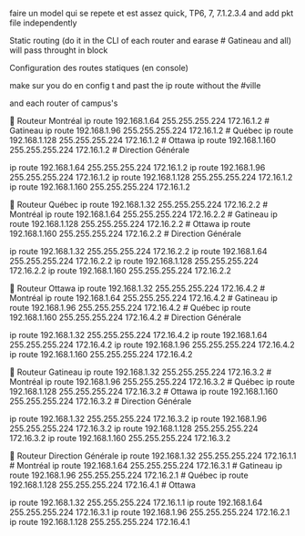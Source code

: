 faire un model qui se repete et est assez quick, TP6, 7, 7.1.2.3.4
and add pkt file independently


Static routing (do it in the CLI of each router and earase # Gatineau and all) will pass throught in block

Configuration des routes statiques (en console)

make sur you do 
en
config t
and past the ip route without the #ville

and each router of campus's

🔁 Routeur Montréal
ip route 192.168.1.64 255.255.255.224 172.16.1.2 # Gatineau
ip route 192.168.1.96 255.255.255.224 172.16.1.2 # Québec
ip route 192.168.1.128 255.255.255.224 172.16.1.2 # Ottawa
ip route 192.168.1.160 255.255.255.224 172.16.1.2 # Direction Générale

ip route 192.168.1.64 255.255.255.224 172.16.1.2
ip route 192.168.1.96 255.255.255.224 172.16.1.2
ip route 192.168.1.128 255.255.255.224 172.16.1.2
ip route 192.168.1.160 255.255.255.224 172.16.1.2

🔁 Routeur Québec
ip route 192.168.1.32 255.255.255.224 172.16.2.2 # Montréal
ip route 192.168.1.64 255.255.255.224 172.16.2.2 # Gatineau
ip route 192.168.1.128 255.255.255.224 172.16.2.2 # Ottawa
ip route 192.168.1.160 255.255.255.224 172.16.2.2 # Direction Générale

ip route 192.168.1.32 255.255.255.224 172.16.2.2
ip route 192.168.1.64 255.255.255.224 172.16.2.2
ip route 192.168.1.128 255.255.255.224 172.16.2.2
ip route 192.168.1.160 255.255.255.224 172.16.2.2


🔁 Routeur Ottawa
ip route 192.168.1.32 255.255.255.224 172.16.4.2 # Montréal
ip route 192.168.1.64 255.255.255.224 172.16.4.2 # Gatineau
ip route 192.168.1.96 255.255.255.224 172.16.4.2 # Québec
ip route 192.168.1.160 255.255.255.224 172.16.4.2 # Direction Générale

ip route 192.168.1.32 255.255.255.224 172.16.4.2
ip route 192.168.1.64 255.255.255.224 172.16.4.2
ip route 192.168.1.96 255.255.255.224 172.16.4.2
ip route 192.168.1.160 255.255.255.224 172.16.4.2

🔁 Routeur Gatineau
ip route 192.168.1.32 255.255.255.224 172.16.3.2 # Montréal
ip route 192.168.1.96 255.255.255.224 172.16.3.2 # Québec
ip route 192.168.1.128 255.255.255.224 172.16.3.2 # Ottawa
ip route 192.168.1.160 255.255.255.224 172.16.3.2 # Direction Générale

ip route 192.168.1.32 255.255.255.224 172.16.3.2
ip route 192.168.1.96 255.255.255.224 172.16.3.2
ip route 192.168.1.128 255.255.255.224 172.16.3.2
ip route 192.168.1.160 255.255.255.224 172.16.3.2

🔁 Routeur Direction Générale
ip route 192.168.1.32 255.255.255.224 172.16.1.1 # Montréal
ip route 192.168.1.64 255.255.255.224 172.16.3.1 # Gatineau
ip route 192.168.1.96 255.255.255.224 172.16.2.1 # Québec
ip route 192.168.1.128 255.255.255.224 172.16.4.1 # Ottawa

ip route 192.168.1.32 255.255.255.224 172.16.1.1
ip route 192.168.1.64 255.255.255.224 172.16.3.1
ip route 192.168.1.96 255.255.255.224 172.16.2.1
ip route 192.168.1.128 255.255.255.224 172.16.4.1





